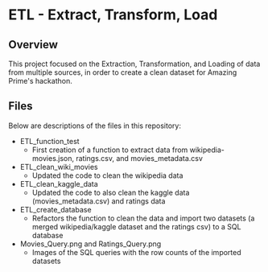 # ETL - Extract, Transform, Load

## Overview

This project focused on the Extraction, Transformation, and Loading of data from multiple sources, in order to create a clean dataset for Amazing Prime's hackathon.

## Files

Below are descriptions of the files in this repository:

- ETL_function_test
  - First creation of a function to extract data from wikipedia-movies.json, ratings.csv, and movies_metadata.csv
- ETL_clean_wiki_movies
  - Updated the code to clean the wikipedia data 
- ETL_clean_kaggle_data
  - Updated the code to also clean the kaggle data (movies_metadata.csv) and ratings data
- ETL_create_database
  - Refactors the function to clean the data and import two datasets (a merged wikipedia/kaggle dataset and the ratings csv) to a SQL database
- Movies_Query.png and Ratings_Query.png
  - Images of the SQL queries with the row counts of the imported datasets
